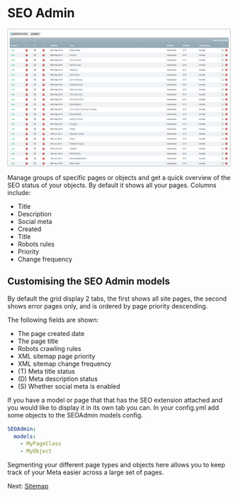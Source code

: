 # SEO Admin

![Silverstripe SEO admin gridfield](/docs/images/seo-admin.jpg "Silverstripe SEO admin gridfield")

Manage groups of specific pages or objects and get a quick overview of the SEO status of your objects. By default it shows all your pages. Columns include:
  - Title
  - Description
  - Social meta
  - Created
  - Title
  - Robots rules
  - Priority
  - Change frequency

## Customising the SEO Admin models

By default the grid display 2 tabs, the first shows all site pages, the second shows error pages only, and is ordered by page priority descending.

The following fields are shown:
  - The page created date
  - The page title
  - Robots crawling rules
  - XML sitemap page priority
  - XML sitemap change frequency
  - (T) Meta title status
  - (D) Meta description status
  - (S) Whether social meta is enabled

If you have a model or page that that has the SEO extension attached and you would like to display it in its own tab you can.
In your config.yml add some objects to the SEOAdmin models config.

```yml
SEOAdmin:
  models:
    - MyPageClass
    - MyObject
```

Segmenting your different page types and objects here allows you to keep track of your Meta easier across a large set of pages.

Next: [Sitemap](../sitemap)